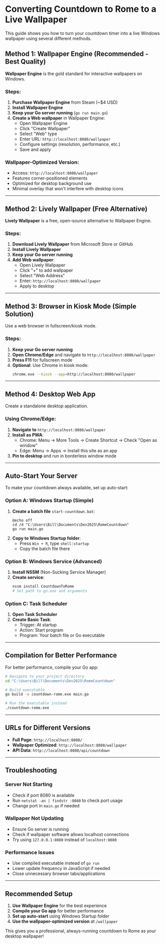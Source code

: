 # Converting Countdown to Rome to a Live Wallpaper

This guide shows you how to turn your countdown timer into a live Windows wallpaper using several different methods.

## Method 1: Wallpaper Engine (Recommended - Best Quality)

**Wallpaper Engine** is the gold standard for interactive wallpapers on Windows.

### Steps:
1. **Purchase Wallpaper Engine** from Steam (~$4 USD)
2. **Install Wallpaper Engine**
3. **Keep your Go server running** (`go run main.go`)
4. **Create a Web wallpaper** in Wallpaper Engine:
   - Open Wallpaper Engine
   - Click "Create Wallpaper"
   - Select "Web" type
   - Enter URL: `http://localhost:8080/wallpaper`
   - Configure settings (resolution, performance, etc.)
   - Save and apply

### Wallpaper-Optimized Version:
- Access: `http://localhost:8080/wallpaper`
- Features corner-positioned elements
- Optimized for desktop background use
- Minimal overlay that won't interfere with desktop icons

---

## Method 2: Lively Wallpaper (Free Alternative)

**Lively Wallpaper** is a free, open-source alternative to Wallpaper Engine.

### Steps:
1. **Download Lively Wallpaper** from Microsoft Store or GitHub
2. **Install Lively Wallpaper**
3. **Keep your Go server running**
4. **Add Web wallpaper**:
   - Open Lively Wallpaper
   - Click "+" to add wallpaper
   - Select "Web Address"
   - Enter: `http://localhost:8080/wallpaper`
   - Apply to desktop

---

## Method 3: Browser in Kiosk Mode (Simple Solution)

Use a web browser in fullscreen/kiosk mode.

### Steps:
1. **Keep your Go server running**
2. **Open Chrome/Edge** and navigate to `http://localhost:8080/wallpaper`
3. **Press F11** for fullscreen mode
4. **Optional**: Use Chrome in kiosk mode:
   ```bash
   chrome.exe --kiosk --app=http://localhost:8080/wallpaper
   ```

---

## Method 4: Desktop Web App

Create a standalone desktop application.

### Using Chrome/Edge:
1. **Navigate to** `http://localhost:8080/wallpaper`
2. **Install as PWA**:
   - Chrome: Menu → More Tools → Create Shortcut → Check "Open as window"
   - Edge: Menu → Apps → Install this site as an app
3. **Pin to desktop** and run in borderless window mode

---

## Auto-Start Your Server

To make your countdown always available, set up auto-start:

### Option A: Windows Startup (Simple)
1. **Create a batch file** `start-countdown.bat`:
   ```batch
   @echo off
   cd /d "C:\Users\Bill\Documents\Dev2025\RomeCountdown"
   go run main.go
   ```
2. **Copy to Windows Startup folder**:
   - Press `Win + R`, type `shell:startup`
   - Copy the batch file there

### Option B: Windows Service (Advanced)
1. **Install NSSM** (Non-Sucking Service Manager)
2. **Create service**:
   ```bash
   nssm install CountdownToRome
   # Set path to go.exe and arguments
   ```

### Option C: Task Scheduler
1. **Open Task Scheduler**
2. **Create Basic Task**:
   - Trigger: At startup
   - Action: Start program
   - Program: Your batch file or Go executable

---

## Compilation for Better Performance

For better performance, compile your Go app:

```bash
# Navigate to your project directory
cd "C:\Users\Bill\Documents\Dev2025\RomeCountdown"

# Build executable
go build -o countdown-rome.exe main.go

# Run the executable instead
./countdown-rome.exe
```

---

## URLs for Different Versions

- **Full Page**: `http://localhost:8080/`
- **Wallpaper Optimized**: `http://localhost:8080/wallpaper`
- **API Data**: `http://localhost:8080/api/countdown`

---

## Troubleshooting

### Server Not Starting
- Check if port 8080 is available
- Run `netstat -an | findstr :8080` to check port usage
- Change port in `main.go` if needed

### Wallpaper Not Updating
- Ensure Go server is running
- Check if wallpaper software allows localhost connections
- Try using `127.0.0.1:8080` instead of `localhost:8080`

### Performance Issues
- Use compiled executable instead of `go run`
- Lower update frequency in JavaScript if needed
- Close unnecessary browser tabs/applications

---

## Recommended Setup

1. **Use Wallpaper Engine** for the best experience
2. **Compile your Go app** for better performance
3. **Set up auto-start** using Windows Startup folder
4. **Use the wallpaper-optimized version** at `/wallpaper`

This gives you a professional, always-running countdown to Rome as your desktop wallpaper!
